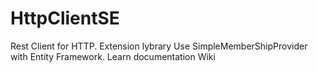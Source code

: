 # HttpClientSE
Rest Client for HTTP. Extension lybrary
Use SimpleMemberShipProvider with Entity Framework.
Learn documentation Wiki

